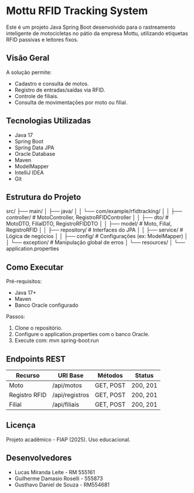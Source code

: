 
Mottu RFID Tracking System
===========================

Este é um projeto Java Spring Boot desenvolvido para o rastreamento inteligente de motocicletas no pátio da empresa Mottu, utilizando etiquetas RFID passivas e leitores fixos.

Visão Geral
-----------
A solução permite:
- Cadastro e consulta de motos.
- Registro de entradas/saídas via RFID.
- Controle de filiais.
- Consulta de movimentações por moto ou filial.

Tecnologias Utilizadas
----------------------
- Java 17
- Spring Boot
- Spring Data JPA
- Oracle Database
- Maven
- ModelMapper
- IntelliJ IDEA
- Git

Estrutura do Projeto
--------------------
src/
├── main/
│   ├── java/
│   │   └── com/example/rfidtracking/
│   │       ├── controller/        # MotoController, RegistroRFIDController
│   │       ├── dto/               # MotoDTO, FilialDTO, RegistroRFIDDTO
│   │       ├── model/             # Moto, Filial, RegistroRFID
│   │       ├── repository/        # Interfaces do JPA
│   │       ├── service/           # Lógica de negócios
│   │       ├── config/            # Configurações (ex: ModelMapper)
│   │       └── exception/         # Manipulação global de erros
│   └── resources/
│       └── application.properties

Como Executar
-------------
Pré-requisitos:
- Java 17+
- Maven
- Banco Oracle configurado

Passos:
1. Clone o repositório.
2. Configure o application.properties com o banco Oracle.
3. Execute com:
   mvn spring-boot:run

Endpoints REST
--------------
| Recurso       | URI Base           | Métodos    | Status     |
|---------------|--------------------|------------|------------|
| Moto          | /api/motos         | GET, POST  | 200, 201   |
| Registro RFID | /api/registros     | GET, POST  | 200, 201   |
| Filial        | /api/filiais       | GET, POST  | 200, 201   |

Licença
-------
Projeto acadêmico - FIAP (2025). Uso educacional.

Desenvolvedores
---------------
- Lucas Miranda Leite - RM 555161
- Guilherme Damasio Roselli - 555873
- Gusthavo Daniel de Souza - RM554681

